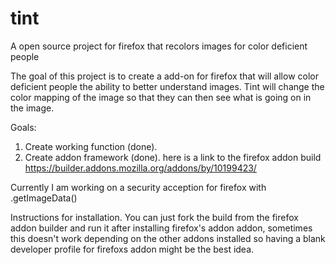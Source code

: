 tint
====

A open source project for firefox that recolors images for color deficient people

The goal of this project is to create a add-on for firefox that will allow color deficient people the ability to better understand images. Tint will change the color mapping of the image so that they can then see what is going on in the image.

Goals:
1. Create working function (done).
2. Create addon framework (done). here is a link to the firefox addon build
     https://builder.addons.mozilla.org/addons/by/10199423/


Currently I am working on a security acception for firefox with .getImageData() 


Instructions for installation. You can just fork the build from the firefox addon builder and run it after installing firefox's addon addon, sometimes this doesn't work depending on the other addons installed so having a blank developer profile for firefoxs addon might be the best idea.


